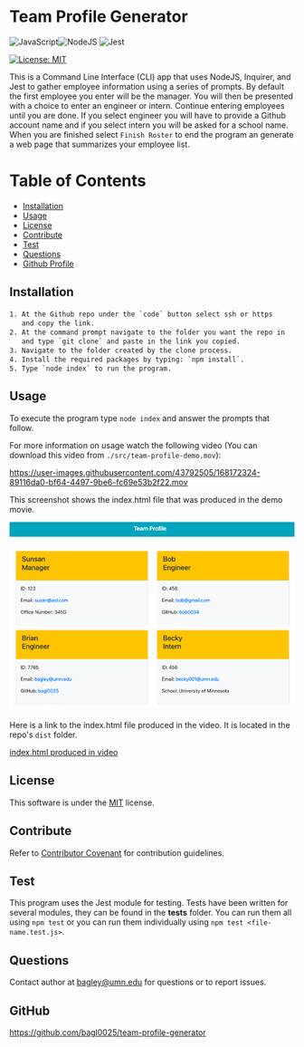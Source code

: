 
  
  # Team Profile Generator

  ![JavaScript](https://img.shields.io/badge/javascript-%23323330.svg?style=for-the-badge&logo=javascript&logoColor=%23F7DF1E)![NodeJS](https://img.shields.io/badge/node.js-6DA55F?style=for-the-badge&logo=node.js&logoColor=white)
  ![Jest](https://img.shields.io/badge/-jest-%23C21325?style=for-the-badge&logo=jest&logoColor=white)

  [![License: MIT](https://img.shields.io/badge/License-MIT-yellow.svg)](https://opensource.org/licenses/MIT)

  This is a Command Line Interface (CLI) app that uses NodeJS, Inquirer, and Jest to gather employee information using a series of prompts. By default the first employee you enter will be the manager. You will then be presented with a choice to enter an engineer or intern. Continue entering employees until you are done. If you select engineer you will have to provide a Github account name and if you select intern you will be asked for a school name. When you are finished select `Finish Roster` to end the program an generate a web page that summarizes your employee list.

  # Table of Contents
  * [Installation](#installation)
  * [Usage](#usage)
  * [License](#license)
  * [Contribute](#contribute)
  * [Test](#test)
  * [Questions](#questions)
  * [Github Profile](#github)
    
  ## Installation
    1. At the Github repo under the `code` button select ssh or https 
       and copy the link. 
    2. At the command prompt navigate to the folder you want the repo in 
       and type `git clone` and paste in the link you copied. 
    3. Navigate to the folder created by the clone process. 
    4. Install the required packages by typing: `npm install`.
    5. Type `node index` to run the program.
    
  ## Usage
  To execute the program type `node index` and answer the prompts that follow. 
  
  For more information on usage watch the following video (You can download this video from `./src/team-profile-demo.mov`):

  https://user-images.githubusercontent.com/43792505/168172324-89116da0-bf64-4497-9be6-fc69e53b2f22.mov

  This screenshot shows the index.html file that was produced in the demo movie.

  <img src="./src/profile_example.png" alt="team profile generator screenshot" width="600"/>

  Here is a link to the index.html file produced in the video. It is located in the repo's `dist` folder.  

  [index.html produced in video](./dist/index.html)

  ## License
  This software is under the [MIT](https://opensource.org/licenses/MIT) license.
  ## Contribute
  Refer to [Contributor Covenant](https://www.contributor-covenant.org/) for contribution guidelines.
  ## Test
  This program uses the Jest module for testing. Tests have been written for several modules, they can be found in the __tests__ folder. You can run them all using `npm test` or you can run them individually using `npm test <file-name.test.js>`.
  ## Questions
  Contact author at bagley@umn.edu for questions or to report issues.
  ## GitHub
  https://github.com/bagl0025/team-profile-generator
  
